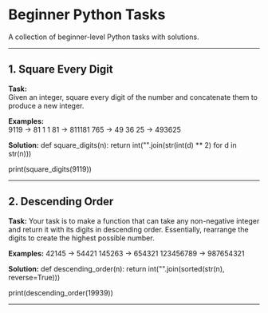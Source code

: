 # Beginner Python Tasks

A collection of beginner-level Python tasks with solutions.  

---

## 1. Square Every Digit

**Task:**  
Given an integer, square every digit of the number and concatenate them to produce a new integer.  

**Examples:**  
9119 → 81 1 1 81 → 811181
765 → 49 36 25 → 493625

**Solution:**
def square_digits(n):
    return int("".join(str(int(d) ** 2) for d in str(n)))

print(square_digits(9119))

---

## 2. Descending Order

**Task:**
Your task is to make a function that can take any non-negative integer and return it with its digits in descending order.
Essentially, rearrange the digits to create the highest possible number.

**Examples:** 
42145 → 54421
145263 → 654321
123456789 → 987654321

**Solution:**
def descending_order(n):
  return int("".join(sorted(str(n), reverse=True)))
  
print(descending_order(19939))

---
